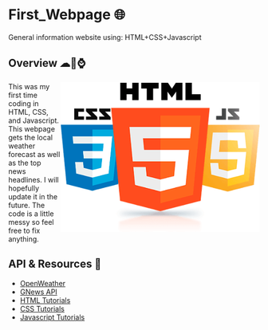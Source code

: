 # First_Webpage 🌐
General information website using: HTML+CSS+Javascript

## Overview ☁📰⌚
<img width="400" height="300" align='Right' src="https://github.com/Raziz1/First_Webpage/blob/main/images/icon.png? raw=true">
This was my first time coding in HTML, CSS, and Javascript. This webpage gets the local weather forecast as well as the top news headlines. I will hopefully update it in the future. The code is a little messy so feel free to fix anything.

## API & Resources 🔗
* [OpenWeather](https://openweathermap.org/)
* [GNews API](https://gnews.io/)
* [HTML Tutorials](https://www.w3schools.com/html/html_attributes.asp)
* [CSS Tutorials](https://www.w3schools.com/css/default.asp)
* [Javascript Tutorials](https://www.w3schools.com/js/)

